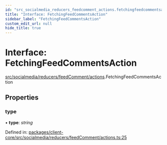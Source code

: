 ```yaml
---
id: "src_socialmedia_reducers_feedcomment_actions.fetchingfeedcommentsaction"
title: "Interface: FetchingFeedCommentsAction"
sidebar_label: "FetchingFeedCommentsAction"
custom_edit_url: null
hide_title: true
---
```


# Interface: FetchingFeedCommentsAction

[src/socialmedia/reducers/feedComment/actions](../modules/src_socialmedia_reducers_feedcomment_actions.md).FetchingFeedCommentsAction

## Properties

### type

• **type**: *string*

Defined in: [packages/client-core/src/socialmedia/reducers/feedComment/actions.ts:25](https://github.com/xr3ngine/xr3ngine/blob/2d83606b6/packages/client-core/src/socialmedia/reducers/feedComment/actions.ts#L25)
